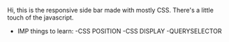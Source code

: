 Hi, this is the responsive side bar made with mostly CSS. There's a little touch of the javascript. 
- IMP things to learn: 
-CSS POSITION
-CSS DISPLAY
-QUERYSELECTOR
